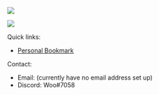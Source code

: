 ![](https://img.itch.zone/aW1nLzk0MTQ0NTIucG5n/original/fpRyRg.png)

![](https://web.archive.org/web/20091027141220/http://www.geocities.com/felinicultura/cat.gif)

Quick links:
- [Personal Bookmark](https://github.com/brainwo?tab=stars)

Contact:
- Email: (currently have no email address set up)
- Discord: Woo#7058
